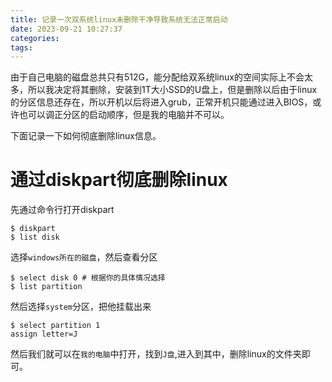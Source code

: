 ```yaml
---
title: 记录一次双系统linux未删除干净导致系统无法正常启动
date: 2023-09-21 10:27:37
categories:
tags:
---
```


由于自己电脑的磁盘总共只有512G，能分配给双系统linux的空间实际上不会太多，所以我决定将其删除，安装到1T大小SSD的U盘上，但是删除以后由于linux的分区信息还存在，所以开机以后将进入grub，正常开机只能通过进入BIOS，或许也可以调正分区的启动顺序，但是我的电脑并不可以。

下面记录一下如何彻底删除linux信息。

# 通过diskpart彻底删除linux
先通过命令行打开diskpart
```shell
$ diskpart
$ list disk
```
选择`windows所在的磁盘`，然后查看分区
```
$ select disk 0 # 根据你的具体情况选择
$ list partition
```
然后选择`system`分区，把他挂载出来
```shell
$ select partition 1
assign letter=J
```
然后我们就可以在`我的电脑`中打开，找到`J盘`,进入到其中，删除linux的文件夹即可。